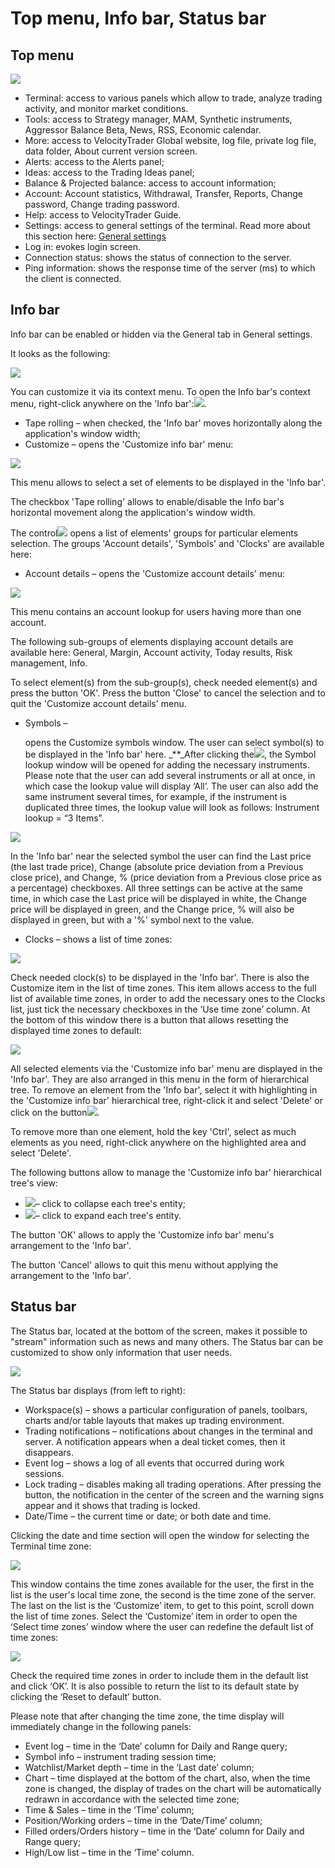 # Top menu, Info bar, Status bar

## **Top** **menu**

![](../../../.gitbook/assets/te.png)

* Terminal: access to various panels which allow to trade, analyze trading activity, and monitor market conditions.
* Tools: access to Strategy manager, MAM, Synthetic instruments, Aggressor Balance Beta, News, RSS, Economic calendar.
* More: access to VelocityTrader Global website, log file, private log file, data folder, About current version screen.
* Alerts: access to the Alerts panel;
* Ideas: access to the Trading Ideas panel;
* Balance & Projected balance: access to account information;
* Account: Account statistics, Withdrawal, Transfer, Reports, Change password, Change trading password.
* Help: access to VelocityTrader Guide.
* Settings: access to general settings of the terminal. Read more about this section here: [General settings](desktop-application-for-windows/getting-started/general-settings.md)
* Log in: evokes login screen.
* Connection status: shows the status of connection to the server.
* Ping information: shows the response time of the server \(ms\) to which the client is connected.

## **Info bar**

Info bar can be enabled or hidden via the General tab in General settings.

It looks as the following:

![](../../../.gitbook/assets/screenshot_7%20%281%29.jpg)

You can customize it via its context menu. To open the Info bar's context menu, right-click anywhere on the 'Info bar':![](../../../.gitbook/assets/2%20%2831%29.png).

* Tape rolling – when checked, the 'Info bar' moves horizontally along the application's window width;
* Customize – opens the 'Customize info bar' menu:

![](../../../.gitbook/assets/screenshot_6%20%284%29.jpg)

This menu allows to select a set of elements to be displayed in the 'Info bar'.

The checkbox 'Tape rolling' allows to enable/disable the Info bar's horizontal movement along the application's window width.

The control![](../../../.gitbook/assets/8%20%284%29.png) opens a list of elements' groups for particular elements selection. The groups 'Account details', 'Symbols' and 'Clocks' are available here:

* Account details – opens the 'Customize account details' menu:

![](../../../.gitbook/assets/5%20%287%29.png)

This menu contains an account lookup for users having more than one account.

The following sub-groups of elements displaying account details are available here: General, Margin, Account activity, Today results, Risk management, Info.

To select element\(s\) from the sub-group\(s\), check needed element\(s\) and press the button 'OK'. Press the button 'Close' to cancel the selection and to quit the 'Customize account details' menu.

* Symbols – 

  opens the Customize symbols window. The user can select symbol\(s\) to be displayed in the 'Info bar' here. _\*\*_After clicking the![](https://lh4.googleusercontent.com/eXennB7RAUSoZbuVQoiBMSonrhnlqHYeoylOjYu6H0NOfJC6p1I2xkAOb3tKagjWNG5b_J8M7zuYOV1q08-Z1iTW5ivCvrIw8nqoqJmV5c8v8_IK6iDLgCn-clCO6bMlVvZanTBs), the Symbol lookup window will be opened for adding the necessary instruments. Please note that the user can add several instruments or all at once, in which case the lookup value will display ‘All’. The user can also add the same instrument several times, for example, if the instrument is duplicated three times, the lookup value will look as follows: Instrument lookup = “3 Items”.

![](../../../.gitbook/assets/screenshot_1%20%285%29.jpg)

In the 'Info bar' near the selected symbol the user can find the Last price \(the last trade price\), Change \(absolute price deviation from a Previous close price\), and Change, % \(price deviation from a Previous close price as a percentage\) checkboxes. All three settings can be active at the same time, in which case the Last price will be displayed in white, the Change price will be displayed in green, and the Change price, % will also be displayed in green, but with a '%' symbol next to the value.

* Clocks – shows a list of time zones:

![](../../../.gitbook/assets/screenshot_3%20%286%29.jpg)

Check needed clock\(s\) to be displayed in the 'Info bar'. There is also the Customize item in the list of time zones. This item allows access to the full list of available time zones, in order to add the necessary ones to the Clocks list, just tick the necessary checkboxes in the ‘Use time zone’ column. At the bottom of this window there is a button that allows resetting the displayed time zones to default:

![](../../../.gitbook/assets/screenshot_4%20%281%29.jpg)

All selected elements via the 'Customize info bar' menu are displayed in the 'Info bar'. They are also arranged in this menu in the form of hierarchical tree. To remove an element from the 'Info bar', select it with highlighting in the 'Customize info bar' hierarchical tree, right-click it and select 'Delete' or click on the button![](../../../.gitbook/assets/7%20%287%29.png).

To remove more than one element, hold the key 'Ctrl', select as much elements as you need, right-click anywhere on the highlighted area and select 'Delete'.

The following buttons allow to manage the 'Customize info bar' hierarchical tree's view:

* ![](../../../.gitbook/assets/8%20%2822%29.png)– click to collapse each tree's entity;
* ![](../../../.gitbook/assets/9%20%2813%29.png)– click to expand each tree's entity.

The button 'OK' allows to apply the 'Customize info bar' menu's arrangement to the 'Info bar'.

The button 'Cancel' allows to quit this menu without applying the arrangement to the 'Info bar'.

## **Status bar**

The Status bar, located at the bottom of the screen, makes it possible to "stream" information such as news and many others. The Status bar can be customized to show only information that user needs.

![](../../../.gitbook/assets/status-bar.png)

The Status bar displays \(from left to right\):

* Workspace\(s\) – shows a particular configuration of panels, toolbars, charts and/or table layouts that makes up trading environment.
* Trading notifications – notifications about changes in the terminal and server. A notification appears when a deal ticket comes, then it disappears.
* Event log – shows a log of all events that occurred during work sessions.
* Lock trading – disables making all trading operations. After pressing the button, the notification in the center of the screen and the warning signs appear and it shows that trading is locked.
* Date/Time – the current time or date; or both date and time.

Clicking the date and time section will open the window for selecting the Terminal time zone:

![](../../../.gitbook/assets/screenshot_1%20%288%29.jpg)

This window contains the time zones available for the user, the first in the list is the user's local time zone, the second is the time zone of the server. The last on the list is the ‘Customize’ item, to get to this point, scroll down the list of time zones. Select the ‘Customize’ item in order to open the ‘Select time zones’ window where the user can redefine the default list of time zones:

![](../../../.gitbook/assets/screenshot_2%20%286%29.jpg)

Check the required time zones in order to include them in the default list and click ‘OK’. It is also possible to return the list to its default state by clicking the ‘Reset to default’ button.

Please note that after changing the time zone, the time display will immediately change in the following panels:

* Event log – time in the ‘Date’ column for Daily and Range query;
* Symbol info – instrument trading session time;
* Watchlist/Market depth – time in the ‘Last date’ column;
* Chart – time displayed at the bottom of the chart, also, when the time zone is changed, the display of trades on the chart will be automatically redrawn in accordance with the selected time zone;
* Time & Sales – time in the ‘Time’ column;
* Position/Working orders – time in the ‘Date/Time’ column;
* Filled orders/Orders history – time in the ‘Date’ column for Daily and Range query;
* High/Low list – time in the ‘Time’ column.  

